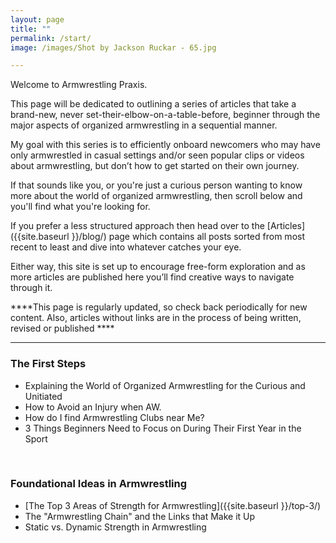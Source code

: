 ```yaml
---
layout: page
title: ""
permalink: /start/
image: /images/Shot by Jackson Ruckar - 65.jpg

---
```


Welcome to Armwrestling Praxis. 

This page will be dedicated to outlining a series of articles that take a brand-new, never set-their-elbow-on-a-table-before, beginner through the major aspects of organized armwrestling in a sequential manner. 

My goal with this series is to efficiently onboard newcomers who may have only armwrestled in casual settings and/or seen popular clips or videos about armwrestling, but don’t how to get started on their own journey.

If that sounds like you, or you're just a curious person wanting to know more about the world of organized armwrestling, then scroll below and you'll find what you're looking for.


If you prefer a less structured approach then head over to the [Articles]({{site.baseurl }}/blog/) page which contains all posts sorted from most recent to least and dive into whatever catches your eye. 

Either way, this site is set up to encourage free-form exploration and as more articles are published here you’ll find creative ways to navigate through it.


****This page is regularly updated, so check back periodically for new content. Also, articles without links are in the process of being written, revised or published ****


***

### The First Steps

* Explaining the World of Organized Armwrestling for the Curious and Unitiated
* How to Avoid an Injury when AW.
* How do I find Armwrestling Clubs near Me?
* 3 Things Beginners Need to Focus on During Their First Year in the Sport

<br>

### Foundational Ideas in Armwrestling

* [The Top 3 Areas of Strength for Armwrestling]({{site.baseurl }}/top-3/)
* The "Armwrestling Chain" and the Links that Make it Up
* Static vs. Dynamic Strength in Armwrestling

